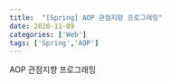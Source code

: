 ```yaml
---
title:  "[Spring] AOP 관점지향 프로그래밍"
date: 2020-11-09
categories: ['Web']
tags: ['Spring','AOP']
---
```


AOP 관점지향 프로그래밍



